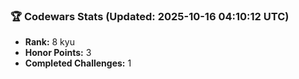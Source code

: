 ### 🏆 Codewars Stats (Updated: 2025-10-16 04:10:12 UTC)

- **Rank:** 8 kyu
- **Honor Points:** 3
- **Completed Challenges:** 1
